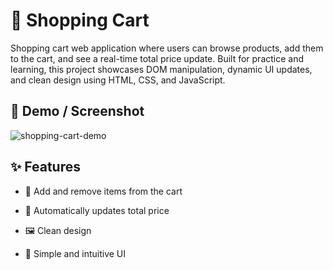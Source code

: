 # 🚀 Shopping Cart

 Shopping cart web application where users can browse products, add them to the cart, and see a real-time total price update. Built for practice and learning, this project showcases DOM manipulation, dynamic UI updates, and clean design using HTML, CSS, and JavaScript.

 ## 📸 Demo / Screenshot

 ![shopping-cart-demo](https://github.com/user-attachments/assets/97bc518d-3ead-4db1-bc59-1a403e7cb400)

 ## ✨ Features

- 🧺 Add and remove items from the cart

- 🧮 Automatically updates total price

- 🖼️ Clean design

- 🧠 Simple and intuitive UI
